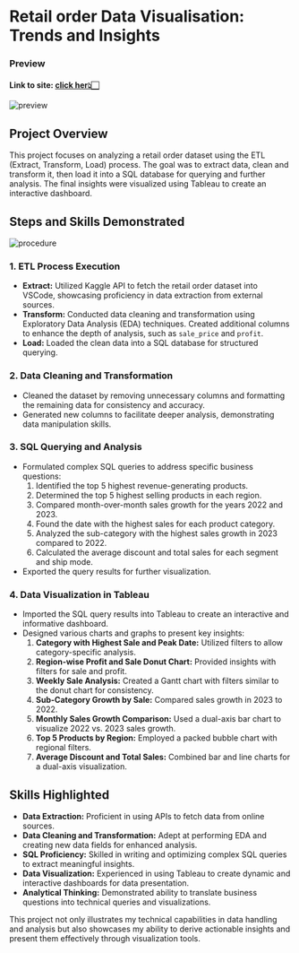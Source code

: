 # Retail order Data Visualisation: Trends and Insights
### Preview 
#### Link to site: [click her👆🏻](https://public.tableau.com/app/profile/jyotirmaya.maharana/viz/RetailOrderDataVisualization_TrendsandInsights/Dashboard1) 

![preview]( https://github.com/jyotirmaya16/end_to_end_project_retail_order/assets/146333462/381dfa15-7df9-4c08-bb09-623d55736b7b)

## Project Overview
This project focuses on analyzing a retail order dataset using the ETL (Extract, Transform, Load) process. The goal was to extract data, clean and transform it, then load it into a SQL database for querying and further analysis. The final insights were visualized using Tableau to create an interactive dashboard.

## Steps and Skills Demonstrated

![procedure](https://github.com/jyotirmaya16/end_to_end_project_retail_order/assets/146333462/1f090070-9353-44f9-8ee2-fdabd2501621)


### 1. ETL Process Execution
- **Extract:** Utilized Kaggle API to fetch the retail order dataset into VSCode, showcasing proficiency in data extraction from external sources.
- **Transform:** Conducted data cleaning and transformation using Exploratory Data Analysis (EDA) techniques. Created additional columns to enhance the depth of analysis, such as `sale_price` and `profit`.
- **Load:** Loaded the clean data into a SQL database for structured querying.

### 2. Data Cleaning and Transformation
- Cleaned the dataset by removing unnecessary columns and formatting the remaining data for consistency and accuracy.
- Generated new columns to facilitate deeper analysis, demonstrating data manipulation skills.

### 3. SQL Querying and Analysis
- Formulated complex SQL queries to address specific business questions:
  1. Identified the top 5 highest revenue-generating products.
  2. Determined the top 5 highest selling products in each region.
  3. Compared month-over-month sales growth for the years 2022 and 2023.
  4. Found the date with the highest sales for each product category.
  5. Analyzed the sub-category with the highest sales growth in 2023 compared to 2022.
  6. Calculated the average discount and total sales for each segment and ship mode.
- Exported the query results for further visualization.

### 4. Data Visualization in Tableau
- Imported the SQL query results into Tableau to create an interactive and informative dashboard.
- Designed various charts and graphs to present key insights:
  1. **Category with Highest Sale and Peak Date:** Utilized filters to allow category-specific analysis.
  2. **Region-wise Profit and Sale Donut Chart:** Provided insights with filters for sale and profit.
  3. **Weekly Sale Analysis:** Created a Gantt chart with filters similar to the donut chart for consistency.
  4. **Sub-Category Growth by Sale:** Compared sales growth in 2023 to 2022.
  5. **Monthly Sales Growth Comparison:** Used a dual-axis bar chart to visualize 2022 vs. 2023 sales growth.
  6. **Top 5 Products by Region:** Employed a packed bubble chart with regional filters.
  7. **Average Discount and Total Sales:** Combined bar and line charts for a dual-axis visualization.

## Skills Highlighted
- **Data Extraction:** Proficient in using APIs to fetch data from online sources.
- **Data Cleaning and Transformation:** Adept at performing EDA and creating new data fields for enhanced analysis.
- **SQL Proficiency:** Skilled in writing and optimizing complex SQL queries to extract meaningful insights.
- **Data Visualization:** Experienced in using Tableau to create dynamic and interactive dashboards for data presentation.
- **Analytical Thinking:** Demonstrated ability to translate business questions into technical queries and visualizations.

This project not only illustrates my technical capabilities in data handling and analysis but also showcases my ability to derive actionable insights and present them effectively through visualization tools.



